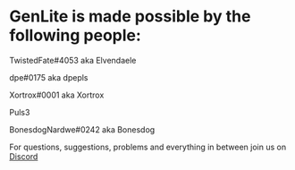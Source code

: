 # GenLite is made possible by the following people:

TwistedFate#4053 aka Elvendaele

dpe#0175 aka dpepls

Xortrox#0001 aka Xortrox

Puls3

BonesdogNardwe#0242 aka Bonesdog



For questions, suggestions, problems and everything in between join us on [Discord](https://discord.gg/Jn7s7pArdg)